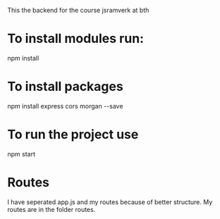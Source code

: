 This the backend for the course jsramverk at bth

To install modules run:
======================
npm install

To install packages
======================
npm install express cors morgan --save

To run the project use
======================
npm start

Routes
======================
I have seperated app.js and my routes because of better structure. My routes are in the folder routes.
